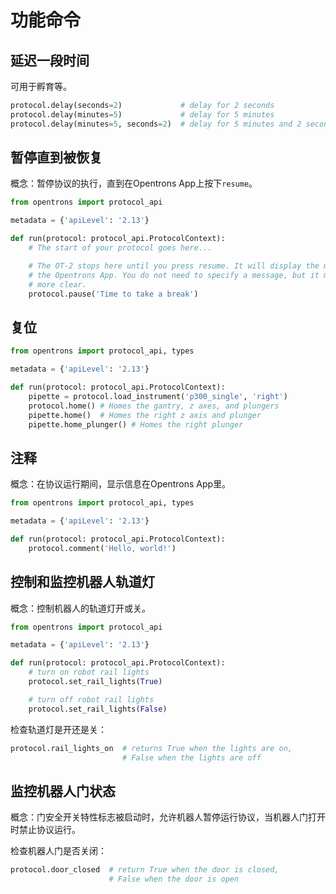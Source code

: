 # 功能命令

## 延迟一段时间

可用于孵育等。

```python
protocol.delay(seconds=2)             # delay for 2 seconds
protocol.delay(minutes=5)             # delay for 5 minutes
protocol.delay(minutes=5, seconds=2)  # delay for 5 minutes and 2 seconds
```

## 暂停直到被恢复

概念：暂停协议的执行，直到在Opentrons App上按下`resume`。

```python
from opentrons import protocol_api

metadata = {'apiLevel': '2.13'}

def run(protocol: protocol_api.ProtocolContext):
    # The start of your protocol goes here...

    # The OT-2 stops here until you press resume. It will display the message in
    # the Opentrons App. You do not need to specify a message, but it makes things
    # more clear.
    protocol.pause('Time to take a break')
```

## 复位

```python
from opentrons import protocol_api, types

metadata = {'apiLevel': '2.13'}

def run(protocol: protocol_api.ProtocolContext):
    pipette = protocol.load_instrument('p300_single', 'right')
    protocol.home() # Homes the gantry, z axes, and plungers
    pipette.home()  # Homes the right z axis and plunger
    pipette.home_plunger() # Homes the right plunger
```

## 注释

概念：在协议运行期间，显示信息在Opentrons App里。

```python
from opentrons import protocol_api, types

metadata = {'apiLevel': '2.13'}

def run(protocol: protocol_api.ProtocolContext):
    protocol.comment('Hello, world!')
```

## 控制和监控机器人轨道灯

概念：控制机器人的轨道灯开或关。

```python
from opentrons import protocol_api

metadata = {'apiLevel': '2.13'}

def run(protocol: protocol_api.ProtocolContext):
    # turn on robot rail lights
    protocol.set_rail_lights(True)

    # turn off robot rail lights
    protocol.set_rail_lights(False)
```

检查轨道灯是开还是关：

```python
protocol.rail_lights_on  # returns True when the lights are on,
                         # False when the lights are off
```

## 监控机器人门状态

概念：门安全开关特性标志被启动时，允许机器人暂停运行协议，当机器人门打开时禁止协议运行。

检查机器人门是否关闭：

```python
protocol.door_closed  # return True when the door is closed,
                      # False when the door is open
```
